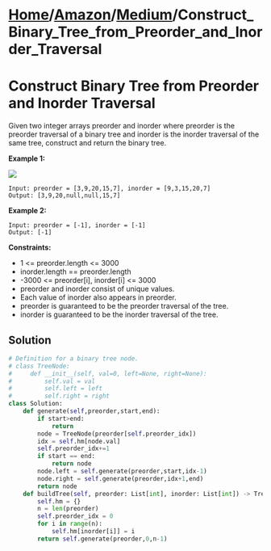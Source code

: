 # [Home](./../..)/[Amazon](./..)/[Medium](./)/Construct_Binary_Tree_from_Preorder_and_Inorder_Traversal
<h1>Construct Binary Tree from Preorder and Inorder Traversal</h1>

<p>
Given two integer arrays preorder and inorder where preorder is the preorder traversal of a binary tree and inorder is the inorder traversal of the same tree, construct and return the binary tree.
</p>

<b>Example 1:</b>

<img src="https://assets.leetcode.com/uploads/2021/02/19/tree.jpg">

    Input: preorder = [3,9,20,15,7], inorder = [9,3,15,20,7]
    Output: [3,9,20,null,null,15,7]
    
<b>Example 2:</b>

    Input: preorder = [-1], inorder = [-1]
    Output: [-1]

<b>Constraints:</b>

- 1 <= preorder.length <= 3000
- inorder.length == preorder.length
- -3000 <= preorder[i], inorder[i] <= 3000
- preorder and inorder consist of unique values.
- Each value of inorder also appears in preorder.
- preorder is guaranteed to be the preorder traversal of the tree.
- inorder is guaranteed to be the inorder traversal of the tree.

<h2>Solution</h2>

```python
# Definition for a binary tree node.
# class TreeNode:
#     def __init__(self, val=0, left=None, right=None):
#         self.val = val
#         self.left = left
#         self.right = right
class Solution:
    def generate(self,preorder,start,end):
        if start>end:
            return
        node = TreeNode(preorder[self.preorder_idx])
        idx = self.hm[node.val]
        self.preorder_idx+=1
        if start == end:
            return node
        node.left = self.generate(preorder,start,idx-1)
        node.right = self.generate(preorder,idx+1,end)
        return node
    def buildTree(self, preorder: List[int], inorder: List[int]) -> TreeNode:
        self.hm = {}
        n = len(preorder)
        self.preorder_idx = 0
        for i in range(n):
            self.hm[inorder[i]] = i
        return self.generate(preorder,0,n-1)
```
